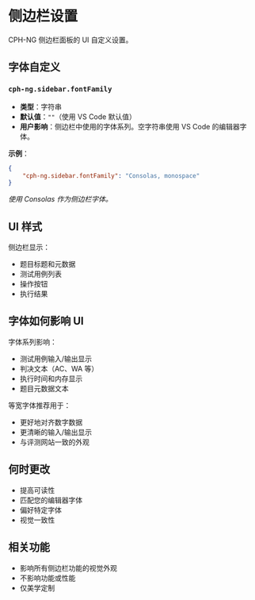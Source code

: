 # 侧边栏设置

CPH-NG 侧边栏面板的 UI 自定义设置。

## 字体自定义

### `cph-ng.sidebar.fontFamily`

- **类型**：字符串
- **默认值**：`""`（使用 VS Code 默认值）
- **用户影响**：侧边栏中使用的字体系列。空字符串使用 VS Code 的编辑器字体。

**示例**：

```json
{
    "cph-ng.sidebar.fontFamily": "Consolas, monospace"
}
```

_使用 Consolas 作为侧边栏字体。_

## UI 样式

侧边栏显示：

- 题目标题和元数据
- 测试用例列表
- 操作按钮
- 执行结果

## 字体如何影响 UI

字体系列影响：

- 测试用例输入/输出显示
- 判决文本（AC、WA 等）
- 执行时间和内存显示
- 题目元数据文本

等宽字体推荐用于：

- 更好地对齐数字数据
- 更清晰的输入/输出显示
- 与评测网站一致的外观

## 何时更改

- 提高可读性
- 匹配您的编辑器字体
- 偏好特定字体
- 视觉一致性

## 相关功能

- 影响所有侧边栏功能的视觉外观
- 不影响功能或性能
- 仅美学定制
